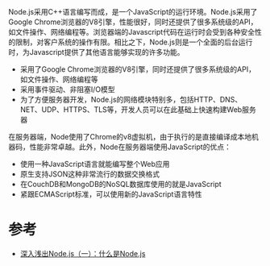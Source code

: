 Node.js采用C++语言编写而成，是一个JavaScript的运行环境。Node.js采用了Google Chrome浏览器的V8引擎，性能很好，同时还提供了很多系统级的API，如文件操作、网络编程等。浏览器端的Javascript代码在运行时会受到各种安全性的限制，对客户系统的操作有限。相比之下，Node.js则是一个全面的后台运行时，为Javascript提供了其他语言能够实现的许多功能。

* 采用了Google Chrome浏览器的V8引擎，同时还提供了很多系统级的API，如文件操作、网络编程等
* 采用事件驱动、非阻塞I/O模型
* 为了方便服务器开发，Node.js的网络模块特别多，包括HTTP、DNS、NET、UDP、HTTPS、TLS等，开发人员可以在此基础上快速构建Web服务器

在服务器端，Node使用了Chrome的v8虚拟机，由于执行的是直接编译成本地机器码，性能非常卓越。此外，Node在服务器端使用JavaScript的优点：

* 使用一种JavaScript语言就能编写整个Web应用
* 原生支持JSON这种非常流行的数据交换格式
* 在CouchDB和MongoDB的NoSQL数据库使用的就是JavaScript
* 紧跟ECMAScript标准，可以使用新的JavaScript语言特性

# 参考

* [深入浅出Node.js（一）：什么是Node.js](http://www.infoq.com/cn/articles/what-is-nodejs)